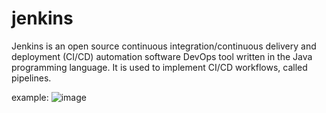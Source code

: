 # jenkins


Jenkins is an open source continuous integration/continuous delivery and deployment (CI/CD) automation software DevOps tool written in the Java programming language. It is used to implement CI/CD workflows, called pipelines.

example: 
![image](https://github.com/yuvan304/jenkins/assets/166113588/75b96aac-f32a-4fb5-a528-2410c31723f8)
